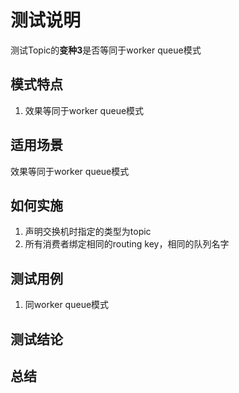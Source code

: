 # 测试说明

测试Topic的**变种3**是否等同于worker queue模式

## 模式特点

1. 效果等同于worker queue模式

## 适用场景

效果等同于worker queue模式

## 如何实施

1. 声明交换机时指定的类型为topic
2. 所有消费者绑定相同的routing key，相同的队列名字

## 测试用例

1. 同worker queue模式

## 测试结论



## 总结


